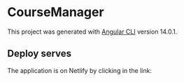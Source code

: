 # CourseManager

This project was generated with [Angular CLI](https://github.com/angular/angular-cli) version 14.0.1.

## Deploy serves

The application is on Netlify by clicking in the link:  
